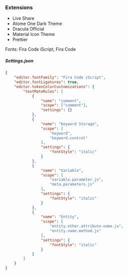### Extensions

-  Live Share
-  Atome One Dark Theme
-  Dracula Official
-  Material Icon Theme
-  Prettier

Fonts: Fira Code iScript, Fira Code

##### Settings.json

```json
{
	"editor.fontFamily": "Fira Code iScript",
	"editor.fontLigatures": true,
	"editor.tokenColorCustomizations": {
		"textMateRules": [
			{
				"name": "comment",
				"scope": ["comment"],
				"settings": {}
			},
			{
				"name": "Keyword Storage",
				"scope": [
					"keyword",
					"keyword.control"
				],
				"settings": {
					"fontStyle": "italic"
				}
			},
			{
				"name": "Variable",
				"scope": [
					"variable.parameter.js",
					"meta.parameters.js"
				],
				"settings": {
					"fontStyle": "italic"
				}
			},
			{
				"name": "Entity",
				"scope": [
					"entity.other.attribute-name.js",
					"entity.name.method.js"
				],
				"settings": {
					"fontStyle": "italic"
				}
			}
		]
	}
}
```
